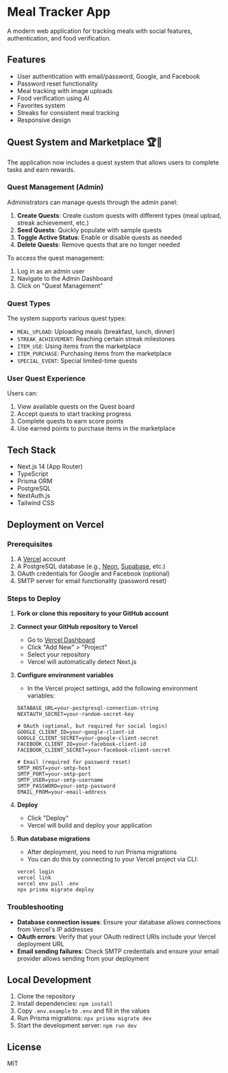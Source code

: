 # Meal Tracker App

A modern web application for tracking meals with social features, authentication, and food verification.

## Features

- User authentication with email/password, Google, and Facebook
- Password reset functionality
- Meal tracking with image uploads
- Food verification using AI
- Favorites system
- Streaks for consistent meal tracking
- Responsive design

## Quest System and Marketplace 🏆🛒

The application now includes a quest system that allows users to complete tasks and earn rewards.

### Quest Management (Admin)

Administrators can manage quests through the admin panel:

1. **Create Quests**: Create custom quests with different types (meal upload, streak achievement, etc.)
2. **Seed Quests**: Quickly populate with sample quests
3. **Toggle Active Status**: Enable or disable quests as needed
4. **Delete Quests**: Remove quests that are no longer needed

To access the quest management:
1. Log in as an admin user
2. Navigate to the Admin Dashboard
3. Click on "Quest Management"

### Quest Types

The system supports various quest types:
- `MEAL_UPLOAD`: Uploading meals (breakfast, lunch, dinner)
- `STREAK_ACHIEVEMENT`: Reaching certain streak milestones
- `ITEM_USE`: Using items from the marketplace
- `ITEM_PURCHASE`: Purchasing items from the marketplace
- `SPECIAL_EVENT`: Special limited-time quests

### User Quest Experience

Users can:
1. View available quests on the Quest board
2. Accept quests to start tracking progress
3. Complete quests to earn score points
4. Use earned points to purchase items in the marketplace

## Tech Stack

- Next.js 14 (App Router)
- TypeScript
- Prisma ORM
- PostgreSQL
- NextAuth.js
- Tailwind CSS

## Deployment on Vercel

### Prerequisites

1. A [Vercel](https://vercel.com) account
2. A PostgreSQL database (e.g., [Neon](https://neon.tech), [Supabase](https://supabase.com), etc.)
3. OAuth credentials for Google and Facebook (optional)
4. SMTP server for email functionality (password reset)

### Steps to Deploy

1. **Fork or clone this repository to your GitHub account**

2. **Connect your GitHub repository to Vercel**
   - Go to [Vercel Dashboard](https://vercel.com/dashboard)
   - Click "Add New" > "Project"
   - Select your repository
   - Vercel will automatically detect Next.js

3. **Configure environment variables**
   - In the Vercel project settings, add the following environment variables:

   ```
   DATABASE_URL=your-postgresql-connection-string
   NEXTAUTH_SECRET=your-random-secret-key
   
   # OAuth (optional, but required for social login)
   GOOGLE_CLIENT_ID=your-google-client-id
   GOOGLE_CLIENT_SECRET=your-google-client-secret
   FACEBOOK_CLIENT_ID=your-facebook-client-id
   FACEBOOK_CLIENT_SECRET=your-facebook-client-secret
   
   # Email (required for password reset)
   SMTP_HOST=your-smtp-host
   SMTP_PORT=your-smtp-port
   SMTP_USER=your-smtp-username
   SMTP_PASSWORD=your-smtp-password
   EMAIL_FROM=your-email-address
   ```

4. **Deploy**
   - Click "Deploy"
   - Vercel will build and deploy your application

5. **Run database migrations**
   - After deployment, you need to run Prisma migrations
   - You can do this by connecting to your Vercel project via CLI:
   ```
   vercel login
   vercel link
   vercel env pull .env
   npx prisma migrate deploy
   ```

### Troubleshooting

- **Database connection issues**: Ensure your database allows connections from Vercel's IP addresses
- **OAuth errors**: Verify that your OAuth redirect URIs include your Vercel deployment URL
- **Email sending failures**: Check SMTP credentials and ensure your email provider allows sending from your deployment

## Local Development

1. Clone the repository
2. Install dependencies: `npm install`
3. Copy `.env.example` to `.env` and fill in the values
4. Run Prisma migrations: `npx prisma migrate dev`
5. Start the development server: `npm run dev`

## License

MIT
